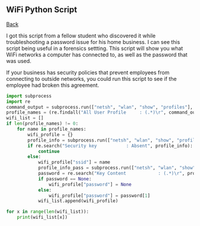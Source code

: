 <h2>WiFi Python Script</h2>
<a href="forensics">Back</a>
<p>I got this script from a fellow student who discovered it while troubleshooting a password issue for his home business. I can see this script being useful in a forensics settting. This script will show you what WiFi networks a computer has connected to, as well as the password that was used.</p>
<p>If your business has security policies that prevent employees from connecting to outside networks, you could run this script to see if the employee had broken this agreement.</p>

```python
import subprocess
import re
command_output = subprocess.run(["netsh", "wlan", "show", "profiles"], capture_output = True).stdout.decode()
profile_names = (re.findall("All User Profile     : (.*)\r", command_output))
wifi_list = []
if len(profile_names) != 0:
    for name in profile_names:
        wifi_profile = {}
        profile_info = subprocess.run(["netsh", "wlan", "show", "profile", name], capture_output = True).stdout.decode()
        if re.search("Security key           : Absent", profile_info):
            continue
        else:
            wifi_profile["ssid"] = name
            profile_info_pass = subprocess.run(["netsh", "wlan", "show", "profile", name, "key=clear"], capture_output = True).stdout.decode()
            password = re.search("Key Content            : (.*)\r", profile_info_pass)
            if password == None:
                wifi_profile["password"] = None
            else:
                wifi_profile["password"] = password[1]
            wifi_list.append(wifi_profile) 

for x in range(len(wifi_list)):
    print(wifi_list[x]) 
```